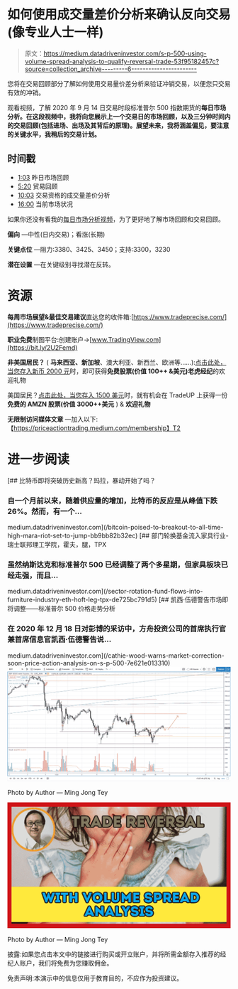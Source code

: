 # 如何使用成交量差价分析来确认反向交易(像专业人士一样)

> 原文：<https://medium.datadriveninvestor.com/s-p-500-using-volume-spread-analysis-to-qualify-reversal-trade-53f95182457c?source=collection_archive---------6----------------------->

您将在交易回顾部分了解如何使用交易量价差分析来验证冲销交易，以便您只交易有效的冲销。

观看视频，了解 2020 年 9 月 14 日交易时段标准普尔 500 指数期货的**每日市场分析。在这段视频中，我将向您展示上一个交易日的市场回顾，以及三分钟时间内的交易回顾(包括进场、出场及其背后的原理)。展望未来，我将涵盖偏见，要注意的关键水平，我稍后的交易计划。**

## 时间戳

*   [1:03](https://www.youtube.com/watch?v=gvgbURQYqvA&t=63s) 昨日市场回顾
*   [5:20](https://www.youtube.com/watch?v=gvgbURQYqvA&t=320s) 贸易回顾
*   [10:03](https://www.youtube.com/watch?v=gvgbURQYqvA&t=603s) 交易资格的成交量差价分析
*   [16:00](https://www.youtube.com/watch?v=gvgbURQYqvA&t=960s) 当前市场状况

如果你还没有看我的[每日市场分析视频](https://youtu.be/PcNN7zAFPnk)，为了更好地了解市场回顾和交易回顾。

**偏向** —中性(日内交易)；看涨(长期)

**关键点位** —阻力:3380、3425、3450；支持:3300，3230

**潜在设置** —在关键级别寻找潜在反转。

# 资源

**每周市场展望&最佳交易建议**直达您的收件箱:[https://www.tradeprecise.com/](https://www.tradeprecise.com/)

**职业免费**制图平台:创建账户→[www.TradingView.com](https://bit.ly/2U2Femd)

**非美国居民？** ( **马来西亚、新加坡**、澳大利亚、新西兰、欧洲等……):[点击此处，当您存入新币 2000 元](https://ji.hn/sgtiger)时，即可获得**免费股票(价值 100++ &美元)老虎经纪**的欢迎礼物

美国居民？[点击此处，当您存入 1500 美元](https://ji.hn/ustradeup)时，就有机会在 TradeUP 上获得一份**免费的 AMZN 股票(价值 3000++美元** ) & **欢迎礼物**

**无限制访问媒体文章** —加入以下:【https://priceactiontrading.medium.com/membership】T2

# 进一步阅读

[](/bitcoin-poised-to-breakout-to-all-time-high-mara-riot-set-to-jump-bb9bb82b32ec) [## 比特币即将突破历史新高？玛拉，暴动开始了吗？

### 自一个月前以来，随着供应量的增加，比特币的反应是从峰值下跌 26%。然而，有一个…

medium.datadriveninvestor.com](/bitcoin-poised-to-breakout-to-all-time-high-mara-riot-set-to-jump-bb9bb82b32ec) [](/sector-rotation-fund-flows-into-furniture-industry-eth-hoft-leg-tpx-de725bc791d5) [## 部门轮换基金流入家具行业-瑞士联邦理工学院，霍夫，腿，TPX

### 虽然纳斯达克和标准普尔 500 已经调整了两个多星期，但家具板块已经走强，而且…

medium.datadriveninvestor.com](/sector-rotation-fund-flows-into-furniture-industry-eth-hoft-leg-tpx-de725bc791d5) [](/cathie-wood-warns-market-correction-soon-price-action-analysis-on-s-p-500-7e621e013310) [## 凯西·伍德警告市场即将调整——标准普尔 500 价格走势分析

### 在 2020 年 12 月 18 日对彭博的采访中，方舟投资公司的首席执行官兼首席信息官凯西·伍德警告说…

medium.datadriveninvestor.com](/cathie-wood-warns-market-correction-soon-price-action-analysis-on-s-p-500-7e621e013310) ![](img/cd6942978a106e9f064785243678ceff.png)

Photo by Author — Ming Jong Tey

![](img/81ebb6675fd2eadab70830207d95cf4a.png)

Photo by Author — Ming Jong Tey

披露:如果您点击本文中的链接进行购买或开立账户，并将所需金额存入推荐的经纪人账户，我们将免费为您赚取佣金。

免责声明:本演示中的信息仅用于教育目的，不应作为投资建议。